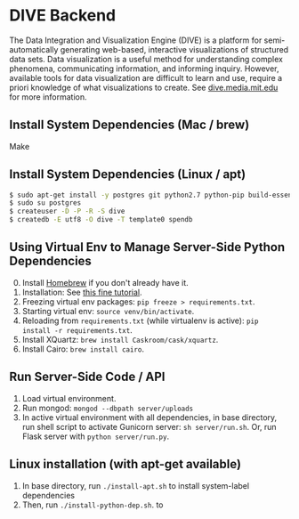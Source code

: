 DIVE Backend
=================================================
The Data Integration and Visualization Engine (DIVE) is a platform for semi-automatically generating web-based, interactive visualizations of structured data sets. Data visualization is a useful method for understanding complex phenomena, communicating information, and informing inquiry. However, available tools for data visualization are difficult to learn and use, require a priori knowledge of what visualizations to create. See [dive.media.mit.edu](http://dive.media.mit.edu) for more information.

Install System Dependencies (Mac / brew)
---------
Make

Install System Dependencies (Linux / apt)
---------
```bash
$ sudo apt-get install -y postgres git python2.7 python-pip build-essential python-dev python-dev libffi-dev liblapack-dev gfortran
$ sudo su postgres
$ createuser -D -P -R -S dive
$ createdb -E utf8 -O dive -T template0 spendb
```

Using Virtual Env to Manage Server-Side Python Dependencies
---------
0. Install [Homebrew](http://brew.sh/) if you don't already have it.
1. Installation: See [this fine tutorial](http://simononsoftware.com/virtualenv-tutorial/).
2. Freezing virtual env packages: `pip freeze > requirements.txt`.
3. Starting virtual env: `source venv/bin/activate`.
4. Reloading from `requirements.txt` (while virtualenv is active): `pip install -r requirements.txt`.
4. Install XQuartz: `brew install Caskroom/cask/xquartz`.
5. Install Cairo: `brew install cairo`.

Run Server-Side Code / API
---------
1. Load virtual environment.
2. Run mongod: `mongod --dbpath server/uploads`
3. In active virtual environment with all dependencies, in base directory, run shell script to activate Gunicorn server: `sh server/run.sh`. Or, run Flask server with `python server/run.py`.

Linux installation (with apt-get available)
---------
1. In base directory, run `./install-apt.sh` to install system-label dependencies
2. Then, run `./install-python-dep.sh`. to
